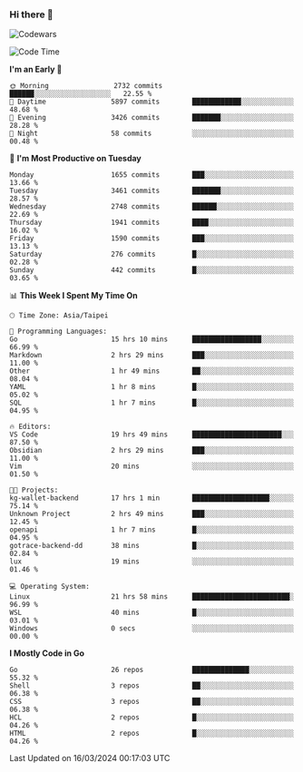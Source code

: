 ### Hi there 👋

![Codewars](https://www.codewars.com/users/omegaatt36/badges/small)

<!--START_SECTION:waka-->
![Code Time](http://img.shields.io/badge/Code%20Time-2%2C241%20hrs%2010%20mins-blue)

**I'm an Early 🐤** 

```text
🌞 Morning                2732 commits        ██████░░░░░░░░░░░░░░░░░░░   22.55 % 
🌆 Daytime                5897 commits        ████████████░░░░░░░░░░░░░   48.68 % 
🌃 Evening                3426 commits        ███████░░░░░░░░░░░░░░░░░░   28.28 % 
🌙 Night                  58 commits          ░░░░░░░░░░░░░░░░░░░░░░░░░   00.48 % 
```
📅 **I'm Most Productive on Tuesday** 

```text
Monday                   1655 commits        ███░░░░░░░░░░░░░░░░░░░░░░   13.66 % 
Tuesday                  3461 commits        ███████░░░░░░░░░░░░░░░░░░   28.57 % 
Wednesday                2748 commits        ██████░░░░░░░░░░░░░░░░░░░   22.69 % 
Thursday                 1941 commits        ████░░░░░░░░░░░░░░░░░░░░░   16.02 % 
Friday                   1590 commits        ███░░░░░░░░░░░░░░░░░░░░░░   13.13 % 
Saturday                 276 commits         █░░░░░░░░░░░░░░░░░░░░░░░░   02.28 % 
Sunday                   442 commits         █░░░░░░░░░░░░░░░░░░░░░░░░   03.65 % 
```


📊 **This Week I Spent My Time On** 

```text
🕑︎ Time Zone: Asia/Taipei

💬 Programming Languages: 
Go                       15 hrs 10 mins      █████████████████░░░░░░░░   66.99 % 
Markdown                 2 hrs 29 mins       ███░░░░░░░░░░░░░░░░░░░░░░   11.00 % 
Other                    1 hr 49 mins        ██░░░░░░░░░░░░░░░░░░░░░░░   08.04 % 
YAML                     1 hr 8 mins         █░░░░░░░░░░░░░░░░░░░░░░░░   05.02 % 
SQL                      1 hr 7 mins         █░░░░░░░░░░░░░░░░░░░░░░░░   04.95 % 

🔥 Editors: 
VS Code                  19 hrs 49 mins      ██████████████████████░░░   87.50 % 
Obsidian                 2 hrs 29 mins       ███░░░░░░░░░░░░░░░░░░░░░░   11.00 % 
Vim                      20 mins             ░░░░░░░░░░░░░░░░░░░░░░░░░   01.50 % 

🐱‍💻 Projects: 
kg-wallet-backend        17 hrs 1 min        ███████████████████░░░░░░   75.14 % 
Unknown Project          2 hrs 49 mins       ███░░░░░░░░░░░░░░░░░░░░░░   12.45 % 
openapi                  1 hr 7 mins         █░░░░░░░░░░░░░░░░░░░░░░░░   04.95 % 
gotrace-backend-dd       38 mins             █░░░░░░░░░░░░░░░░░░░░░░░░   02.84 % 
lux                      19 mins             ░░░░░░░░░░░░░░░░░░░░░░░░░   01.46 % 

💻 Operating System: 
Linux                    21 hrs 58 mins      ████████████████████████░   96.99 % 
WSL                      40 mins             █░░░░░░░░░░░░░░░░░░░░░░░░   03.01 % 
Windows                  0 secs              ░░░░░░░░░░░░░░░░░░░░░░░░░   00.00 % 
```

**I Mostly Code in Go** 

```text
Go                       26 repos            ██████████████░░░░░░░░░░░   55.32 % 
Shell                    3 repos             ██░░░░░░░░░░░░░░░░░░░░░░░   06.38 % 
CSS                      3 repos             ██░░░░░░░░░░░░░░░░░░░░░░░   06.38 % 
HCL                      2 repos             █░░░░░░░░░░░░░░░░░░░░░░░░   04.26 % 
HTML                     2 repos             █░░░░░░░░░░░░░░░░░░░░░░░░   04.26 % 
```




 Last Updated on 16/03/2024 00:17:03 UTC
<!--END_SECTION:waka-->

<!--
**omegaatt36/omegaatt36** is a ✨ _special_ ✨ repository because its `README.md` (this file) appears on your GitHub profile.

Here are some ideas to get you started:

- 🔭 I’m currently working on ...
- 🌱 I’m currently learning ...
- 👯 I’m looking to collaborate on ...
- 🤔 I’m looking for help with ...
- 💬 Ask me about ...
- 📫 How to reach me: ...
- 😄 Pronouns: ...
- ⚡ Fun fact: ...
-->
